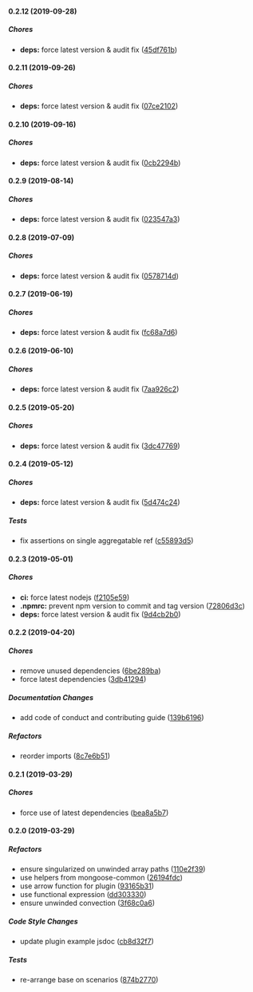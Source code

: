 #### 0.2.12 (2019-09-28)

##### Chores

* **deps:**  force latest version & audit fix ([45df761b](https://github.com/lykmapipo/mongoose-aggregatable/commit/45df761bb07fa2ed5f093e7565958d3929084aa9))

#### 0.2.11 (2019-09-26)

##### Chores

* **deps:**  force latest version & audit fix ([07ce2102](https://github.com/lykmapipo/mongoose-aggregatable/commit/07ce21028c99981170691c7bc1fdda5c6e1cb07f))

#### 0.2.10 (2019-09-16)

##### Chores

* **deps:**  force latest version & audit fix ([0cb2294b](https://github.com/lykmapipo/mongoose-aggregatable/commit/0cb2294b022d61702ae8aa13fe79f365a5e619b5))

#### 0.2.9 (2019-08-14)

##### Chores

* **deps:**  force latest version & audit fix ([023547a3](https://github.com/lykmapipo/mongoose-aggregatable/commit/023547a3660aac53c3acc2c5241c1d2ba8c8d53f))

#### 0.2.8 (2019-07-09)

##### Chores

* **deps:**  force latest version & audit fix ([0578714d](https://github.com/lykmapipo/mongoose-aggregatable/commit/0578714d0ba8c80a5c243b7c6366dde91ff47a12))

#### 0.2.7 (2019-06-19)

##### Chores

* **deps:**  force latest version & audit fix ([fc68a7d6](https://github.com/lykmapipo/mongoose-aggregatable/commit/fc68a7d602236e337dd6f6617226f40855247202))

#### 0.2.6 (2019-06-10)

##### Chores

* **deps:**  force latest version & audit fix ([7aa926c2](https://github.com/lykmapipo/mongoose-aggregatable/commit/7aa926c2349e5042b1312a1bb0345aa01cb7b8ce))

#### 0.2.5 (2019-05-20)

##### Chores

* **deps:**  force latest version & audit fix ([3dc47769](https://github.com/lykmapipo/mongoose-aggregatable/commit/3dc477697d957a7d72cd2ad4bd970755a302ab7a))

#### 0.2.4 (2019-05-12)

##### Chores

* **deps:**  force latest version & audit fix ([5d474c24](https://github.com/lykmapipo/mongoose-aggregatable/commit/5d474c2400e4675984fbc548977ef207edebfe62))

##### Tests

*  fix assertions on single aggregatable ref ([c55893d5](https://github.com/lykmapipo/mongoose-aggregatable/commit/c55893d5ac49a3678e416b35936b096e69de2b76))

#### 0.2.3 (2019-05-01)

##### Chores

* **ci:**  force latest nodejs ([f2105e59](https://github.com/lykmapipo/mongoose-aggregatable/commit/f2105e599b9153fd182a3fafc472a72ba588e9d0))
* **.npmrc:**  prevent npm version to commit and tag version ([72806d3c](https://github.com/lykmapipo/mongoose-aggregatable/commit/72806d3cd5fc8d71e4c2488c8cec8d234a356579))
* **deps:**  force latest version & audit fix ([9d4cb2b0](https://github.com/lykmapipo/mongoose-aggregatable/commit/9d4cb2b06a7057f2266b05ac221aa3931e22e7c4))

#### 0.2.2 (2019-04-20)

##### Chores

*  remove unused dependencies ([6be289ba](https://github.com/lykmapipo/mongoose-aggregatable/commit/6be289bad1eefcdf22cb5cc024619284b2700305))
*  force latest dependencies ([3db41294](https://github.com/lykmapipo/mongoose-aggregatable/commit/3db412947a5427795779f3d3df4cd65e7b90d038))

##### Documentation Changes

*  add code of conduct and contributing guide ([139b6196](https://github.com/lykmapipo/mongoose-aggregatable/commit/139b619636f740d2cf2549b8bfaa7bbfef9963a8))

##### Refactors

*  reorder imports ([8c7e6b51](https://github.com/lykmapipo/mongoose-aggregatable/commit/8c7e6b5153e52bee1aaf083c26da5cfb51f62d0b))

#### 0.2.1 (2019-03-29)

##### Chores

*  force use of latest dependencies ([bea8a5b7](https://github.com/lykmapipo/mongoose-aggregatable/commit/bea8a5b7d1f4a82e22cb3ed619fd58954839fa8d))

#### 0.2.0 (2019-03-29)

##### Refactors

*  ensure singularized on unwinded array paths ([110e2f39](https://github.com/lykmapipo/mongoose-aggregatable/commit/110e2f39dd70e1ba6e2dd6dea7c00f0ce0575266))
*  use helpers from mongoose-common ([26194fdc](https://github.com/lykmapipo/mongoose-aggregatable/commit/26194fdcebbcf0b75d8a4b734fb2979a969159e5))
*  use arrow function for plugin ([93165b31](https://github.com/lykmapipo/mongoose-aggregatable/commit/93165b31bbe241169974e0a73d769acf07e67e9b))
*  use functional expression ([dd303330](https://github.com/lykmapipo/mongoose-aggregatable/commit/dd303330838b3de573bef83f58f643d0803c16c6))
*  ensure unwinded convection ([3f68c0a6](https://github.com/lykmapipo/mongoose-aggregatable/commit/3f68c0a681a874b8827f916a571f0f69bc9cc680))

##### Code Style Changes

*  update plugin example jsdoc ([cb8d32f7](https://github.com/lykmapipo/mongoose-aggregatable/commit/cb8d32f7b75cb0d577622578b248804cad56853b))

##### Tests

*  re-arrange base on scenarios ([874b2770](https://github.com/lykmapipo/mongoose-aggregatable/commit/874b2770048f30d48f48a99ef9ec60463e9f7859))


